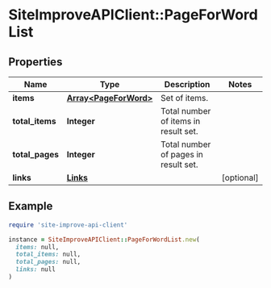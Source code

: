 # SiteImproveAPIClient::PageForWordList

## Properties

| Name | Type | Description | Notes |
| ---- | ---- | ----------- | ----- |
| **items** | [**Array&lt;PageForWord&gt;**](PageForWord.md) | Set of items. |  |
| **total_items** | **Integer** | Total number of items in result set. |  |
| **total_pages** | **Integer** | Total number of pages in result set. |  |
| **links** | [**Links**](Links.md) |  | [optional] |

## Example

```ruby
require 'site-improve-api-client'

instance = SiteImproveAPIClient::PageForWordList.new(
  items: null,
  total_items: null,
  total_pages: null,
  links: null
)
```

